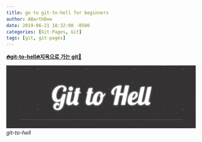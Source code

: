 ```yaml
---
title: go to git-to-hell for beginners
author: ABarthDew
date: 2019-06-21 18:32:00 -0500
categories: [Git-Pages, Git]
tags: [git, git-pages]
---
```


[**🔥git-to-hell🔥지옥으로 가는 git🌟**](https://abarthdew.github.io/git-to-hell/)

![git-to-hell](assets/img/git/git-to-hell.PNG)
_git-to-hell_